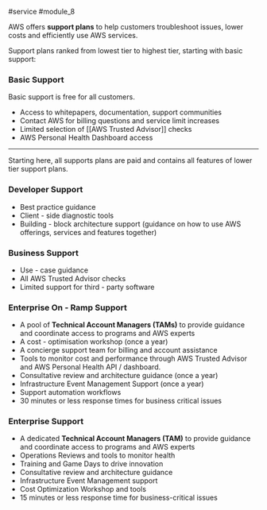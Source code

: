 #service #module_8

AWS offers **support plans** to help customers troubleshoot issues, lower costs and efficiently use AWS services.

Support plans ranked from lowest tier to highest tier, starting with basic support:
### Basic Support

Basic support is free for all customers.

- Access to whitepapers, documentation, support communities
- Contact AWS for billing questions and service limit increases
- Limited selection of [[AWS Trusted Advisor]] checks
- AWS Personal Health Dashboard access

---
Starting here, all supports plans are paid and contains all features of lower tier support plans.
### Developer Support

- Best practice guidance
- Client - side diagnostic tools
- Building - block architecture support (guidance on how to use AWS offerings, services and features together)
### Business Support

- Use - case guidance
- All AWS Trusted Advisor checks
- Limited support for third - party software

### Enterprise On - Ramp Support

- A pool of **Technical Account Managers (TAMs)** to provide guidance and coordinate access to programs and AWS experts
- A cost - optimisation workshop (once a year)
- A concierge support team for billing and account assistance
- Tools to monitor cost and performance through AWS Trusted Advisor and AWS Personal Health API / dashboard.
- Consultative review and architecture guidance (once a year)
- Infrastructure Event Management Support (once a year)
- Support automation workflows
- 30 minutes or less response times for business critical issues

### Enterprise Support

- A dedicated **Technical Account Managers (TAM)** to provide guidance and coordinate access to programs and AWS experts
- Operations Reviews and tools to monitor health
- Training and Game Days to drive innovation
- Consultative review and architecture guidance
- Infrastructure Event Management support
- Cost Optimization Workshop and tools
- 15 minutes or less response time for business-critical issues